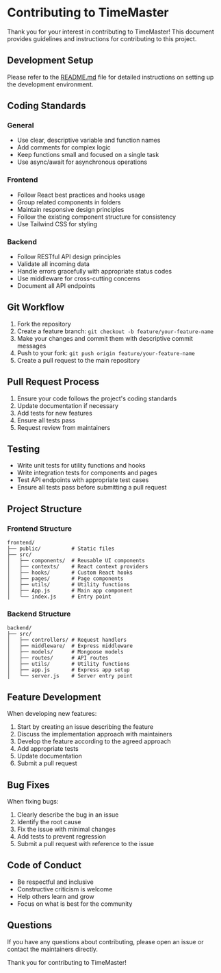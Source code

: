 # Contributing to TimeMaster

Thank you for your interest in contributing to TimeMaster! This document provides guidelines and instructions for contributing to this project.

## Development Setup

Please refer to the [README.md](README.md) file for detailed instructions on setting up the development environment.

## Coding Standards

### General

- Use clear, descriptive variable and function names
- Add comments for complex logic
- Keep functions small and focused on a single task
- Use async/await for asynchronous operations

### Frontend

- Follow React best practices and hooks usage
- Group related components in folders
- Maintain responsive design principles
- Follow the existing component structure for consistency
- Use Tailwind CSS for styling

### Backend

- Follow RESTful API design principles
- Validate all incoming data
- Handle errors gracefully with appropriate status codes
- Use middleware for cross-cutting concerns
- Document all API endpoints

## Git Workflow

1. Fork the repository
2. Create a feature branch: `git checkout -b feature/your-feature-name`
3. Make your changes and commit them with descriptive commit messages
4. Push to your fork: `git push origin feature/your-feature-name`
5. Create a pull request to the main repository

## Pull Request Process

1. Ensure your code follows the project's coding standards
2. Update documentation if necessary
3. Add tests for new features
4. Ensure all tests pass
5. Request review from maintainers

## Testing

- Write unit tests for utility functions and hooks
- Write integration tests for components and pages
- Test API endpoints with appropriate test cases
- Ensure all tests pass before submitting a pull request

## Project Structure

### Frontend Structure

```
frontend/
├── public/          # Static files
├── src/
│   ├── components/  # Reusable UI components
│   ├── contexts/    # React context providers
│   ├── hooks/       # Custom React hooks
│   ├── pages/       # Page components
│   ├── utils/       # Utility functions
│   ├── App.js       # Main app component
│   └── index.js     # Entry point
```

### Backend Structure

```
backend/
├── src/
│   ├── controllers/ # Request handlers
│   ├── middleware/  # Express middleware
│   ├── models/      # Mongoose models
│   ├── routes/      # API routes
│   ├── utils/       # Utility functions
│   ├── app.js       # Express app setup
│   └── server.js    # Server entry point
```

## Feature Development

When developing new features:

1. Start by creating an issue describing the feature
2. Discuss the implementation approach with maintainers
3. Develop the feature according to the agreed approach
4. Add appropriate tests
5. Update documentation
6. Submit a pull request

## Bug Fixes

When fixing bugs:

1. Clearly describe the bug in an issue
2. Identify the root cause
3. Fix the issue with minimal changes
4. Add tests to prevent regression
5. Submit a pull request with reference to the issue

## Code of Conduct

- Be respectful and inclusive
- Constructive criticism is welcome
- Help others learn and grow
- Focus on what is best for the community

## Questions

If you have any questions about contributing, please open an issue or contact the maintainers directly.

Thank you for contributing to TimeMaster! 